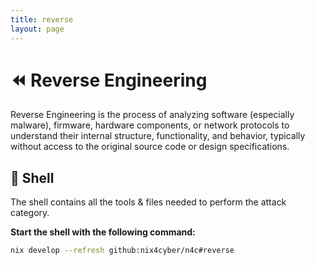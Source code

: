 ```yaml
---
title: reverse
layout: page
---
```


# ⏪ Reverse Engineering

Reverse Engineering is the process of analyzing software (especially malware), firmware, hardware components, or network protocols to understand their internal structure, functionality, and behavior, typically without access to the original source code or design specifications.

## 🐚 Shell

The shell contains all the tools & files needed to perform the attack category.

**Start the shell with the following command:**

```bash
nix develop --refresh github:nix4cyber/n4c#reverse
```

